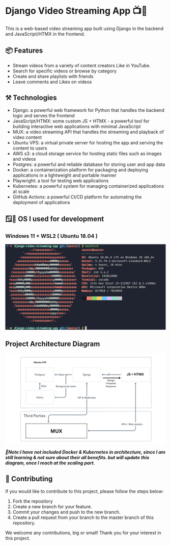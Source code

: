 # Django Video Streaming App 📺🚀

This is a web-based video streaming app built using Django in the backend and JavaScript/HTMX in the frontend.

## 📦 Features

- Stream videos from a variety of content creators Like in YouTube.
- Search for specific videos or browse by category
- Create and share playlists with friends
- Leave comments and Likes on videos

## ⚒️ Technologies

- Django: a powerful web framework for Python that handles the backend logic and serves the frontend
- JavaScript/HTMX: some custom JS + HTMX - a powerful tool for building interactive web applications with minimal JavaScript
- MUX: a video streaming API that handles the streaming and playback of video content
- Ubuntu VPS: a virtual private server for hosting the app and serving the content to users
- AWS s3: a cloud storage service for hosting static files such as images and videos
- Postgres: a powerful and reliable database for storing user and app data
- Docker: a containerization platform for packaging and deploying applications in a lightweight and portable manner
- Playwright: a tool for testing web applications
- Kubernetes: a powerful system for managing containerized applications at scale
- GitHub Actions: a powerful CI/CD platform for automating the deployment of applications

## 🪟🐧 OS I used for development

### Windows 11 + WSL2 ( Ubuntu 18.04 )

![Windows 11 + WSL2 ( Ubuntu 18.04 )](assets/readme/ubuntu.png)

## Project Architecture Diagram

![Project Architecture Diagram](assets/readme/architecture.png)

***📌Note:I have not included Docker & Kubernetes in architecture, since I am still learning & not sure about their all benefits. but will update this diagram, once I reach at the scaling part.***

## 🤝 Contributing

If you would like to contribute to this project, please follow the steps below:

1. Fork the repository
2. Create a new branch for your feature.
3. Commit your changes and push to the new branch.
4. Create a pull request from your branch to the master branch of this repository.

We welcome any contributions, big or small! Thank you for your interest in this project.
